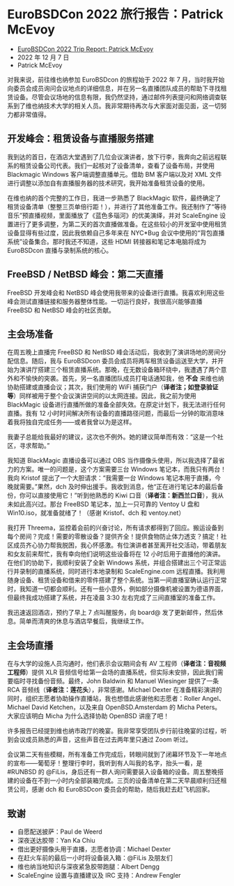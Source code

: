 # EuroBSDCon 2022 旅行报告：Patrick McEvoy

- [EuroBSDCon 2022 Trip Report: Patrick McEvoy](https://freebsdfoundation.org/blog/eurobsdcon-2022-trip-report-patrick-mcevoy/)
- 2022 年 12 月 7 日
- Patrick McEvoy

对我来说，前往维也纳参加 EuroBSDcon 的旅程始于 2022 年 7 月，当时我开始向委员会成员询问会议地点的详细信息，并在另一名直播团队成员的帮助下寻找租赁设备。尽管会议场地的信息有限，我仍然坚持，通过邮件列表提问和网络调查联系到了维也纳技术大学的相关人员。我非常期待再次与大家面对面见面，这一切努力都非常值得。

## 开发峰会：租赁设备与直播服务搭建

我到达的首日，在酒店大堂遇到了几位会议演讲者，放下行李，我奔向之前远程联系的租赁设备公司代表。我们一起核对了设备清单，查看了设备布局，并使用 Blackmagic Windows 客户端调整直播单元。借助 BM 客户端以及对 XML 文件进行调整以添加自有直播服务器的技术研究，我开始准备租赁设备的使用。

在维也纳的首个完整的工作日，我进一步熟悉了 BlackMagic 软件，最终确定了租赁设备清单（整整三页单倍行距！），并进行了其他准备工作。我还制作了“等待音乐”预直播视频，里面播放了《蓝色多瑙河》的优美演绎，并对 ScaleEngine 设置进行了更多调整，为第二天的首次直播做准备。在这些较小的开发室中使用租赁设备显得有些过度，因此我依赖自己多年来在 NYC\*Bug 会议中使用的“背包直播系统”设备集合。那时我还不知道，这些 HDMI 转接器和笔记本电脑将成为 EuroBSDcon 直播与录制系统的核心。

## FreeBSD / NetBSD 峰会：第二天直播

FreeBSD 开发峰会和 NetBSD 峰会使用我带来的设备进行直播。我喜欢利用这些峰会测试直播链接和服务器整体性能。一切运行良好，我很高兴能够直播 FreeBSD 和 NetBSD 峰会的社区贡献。

## 主会场准备

在周五晚上直播完 FreeBSD 和 NetBSD 峰会活动后，我收到了演讲场地的房间分配信息。随后，我与 EuroBSDcon 委员会成员将两车租赁设备运送至大学，并开始为演讲厅搭建三个租赁直播系统。那晚，在无数设备箱环绕中，我遭遇了两个意外和不愉快的突袭。首先，另一名直播团队成员打电话通知我，他 **不会** 来维也纳协助搭建或直播会议；其次，我们使用的 WiFi 捕获门户（**译者注；如登录验证等**）同样被用于整个会议演讲空间的以太网连接。因此，我之前为使用 BlackMagic 设备进行直播所做的准备全部失效。在原定计划下，我无法进行任何直播。我有 12 小时时间解决所有设备的直播路径问题，而最后一分钟的取消意味着我将独自完成任务——或者我曾以为是这样。

我妻子总能给我最好的建议，这次也不例外。她的建议简单而有效：“这是一个社区，寻求帮助。”

我知道 BlackMagic 直播设备可以通过 OBS 当作摄像头使用，所以我选择了最省力的方案。唯一的问题是，这个方案需要三台 Windows 笔记本，而我只有两台！我向 Kristof 提出了一个大胆请求：“我需要一台 Windows 笔记本用于直播，今晚就需要。”果然，dch 及时伸出援手。我收到消息，他“正在进行笔记本的最后备份，你可以直接使用它！”听到他熟悉的 Kiwi 口音（**译者注：新西兰口音**），我从未如此高兴过。那台 FreeBSD 笔记本，加上一只可靠的 Ventoy U 盘和 Win10.iso，就准备就绪了！（感谢 Kristof、dch 和 ventoy.net）

我打开 Threema，监控着会前的兴奋讨论，所有请求都得到了回应。搬运设备到每个房间？完成！需要的零散设备？提供齐全！提供食物防止体力透支？搞定！社区成员齐心协力帮我脱困，我心怀感激。有位演讲者甚至离开社交活动，带着朋友和女友前来帮忙，我有幸向他们说明这些设备将在 12 小时后用于直播他的演讲。在他们的协助下，我顺利安装了全新 Windows 系统，并组合搭建出三个可正常运行并录制的直播系统，同时进行本地录制和 ScaleEngine.com 远程直播。我利用随身设备、租赁设备和借来的零件搭建了整个系统。当第一间直播室确认运行正常时，我知道一切都会顺利。还有一些小意外，例如部分摄像机被设置为德语界面，但最终我成功搭建了系统，并在凌晨 3:30 左右完成了三间直播室的准备工作。

我迅速返回酒店，预约了早上 7 点叫醒服务，向 board@ 发了更新邮件，然后休息。简单而清爽的休息与酒店早餐后，我继续工作。

## 主会场直播

在与大学的设施人员沟通时，他们表示会议期间会有 AV 工程师（**译者注：音视频工程师**）提供 XLR 音频信号给第一会场的直播系统，但实际未安排，因此我们需要临时寻找备份音频。最终，John Baldwin 和 Manuel Wiesinger 提供了一条 RCA 音频线（**译者注：莲花头**），非常感谢。Michael Dexter 在准备精彩演讲的同时，组织志愿者协助操作直播站，我也想借此感谢他和志愿者：Roller Angel、Michael David Ketchen，以及来自 OpenBSD.Amsterdam 的 Micha Peters。大家应该明白 Micha 为什么选择协助 OpenBSD 讲座了吧！

许多报告已经提到维也纳市政厅的晚宴。我非常享受团队步行前往晚宴的过程，听到会议成员熟悉的声音，这些声音在过去两年里只通过 Zoom 听过。

会议第二天有些模糊，所有准备工作完成后，转眼间就到了闭幕环节及下一年地点的宣布——葡萄牙！整理行李时，我听到有人叫我的名字，抬头一看，是 #RUNBSD 的 @FiLis，身后还有一群人询问需要装入设备箱的设备。周五整晚搭建的设备在不到一小时内全部装箱完成。三页的设备清单在第二天早晨顺利归还租赁公司，感谢 dch 和 EuroBSDcon 委员会的帮助，随后我赶去赶飞机回家。

## 致谢

- 自愿配送披萨：Paul de Weerd
- 深夜送达胶带：Yan Ka Chiu
- 借出更好摄像头用于直播，志愿者协调：Michael Dexter
- 在赶火车前的最后一小时将设备装入箱：@FiLis 及朋友们
- 维也纳当地知识与深夜紧急胶带跑腿：Albert Dengg
- ScaleEngine 设置与直播建议及 IRC 支持：Andrew Fengler
